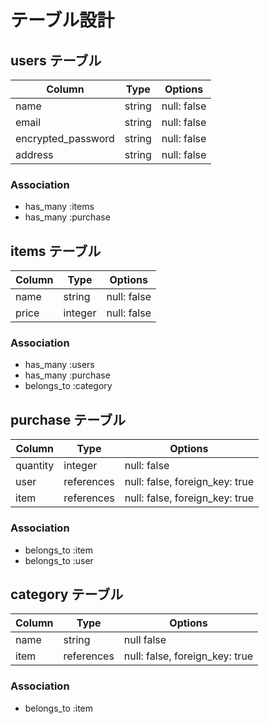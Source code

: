 # テーブル設計

## users テーブル

| Column             | Type   | Options     |
| ------------------ | ------ | ----------- |
| name               | string | null: false |
| email              | string | null: false |
| encrypted_password | string | null: false |
| address            | string | null: false |

### Association

- has_many :items
- has_many :purchase

## items テーブル

| Column        | Type    | Options     |
| ------------- | ------  | ----------- |
| name          | string  | null: false |
| price         | integer | null: false |


### Association

- has_many :users
- has_many :purchase
- belongs_to :category

## purchase テーブル

| Column | Type       | Options                        |
| ------ | ---------- | ------------------------------ |
| quantity  | integer | null: false |
| user   | references | null: false, foreign_key: true |
| item  | references | null: false, foreign_key: true |

### Association

- belongs_to :item
- belongs_to :user

## category テーブル

| Column  | Type       | Options                        |
| ------- | ---------- | ------------------------------ |
| name    | string     | null false                               |
| item    | references | null: false, foreign_key: true |

### Association

- belongs_to :item
